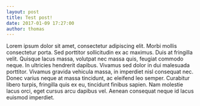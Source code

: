 ```yaml
---
layout: post
title: Test post!
date: 2017-01-09 17:27:00
author: thomas
---
```


Lorem ipsum dolor sit amet, consectetur adipiscing elit. Morbi mollis consectetur porta. Sed porttitor sollicitudin ex ac maximus. Duis at fringilla velit. Quisque lacus massa, volutpat nec massa quis, feugiat commodo neque. In ultricies hendrerit dapibus. Vivamus sed dolor in dui malesuada porttitor. Vivamus gravida vehicula massa, in imperdiet nisl consequat nec. Donec varius neque at massa tincidunt, ac eleifend leo semper. Curabitur libero turpis, fringilla quis ex eu, tincidunt finibus sapien. Nam molestie lacus orci, eget cursus arcu dapibus vel. Aenean consequat neque id lacus euismod imperdiet.